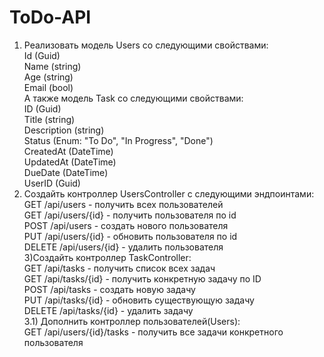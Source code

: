 # ToDo-API
1) Реализовать модель Users со следующими свойствами: <br />
  Id (Guid)<br />
  Name (string)<br />
  Age (string)<br />
  Email (bool)<br />
А также модель Task со следующими свойствами: <br />
  ID (Guid)<br />
  Title (string)<br />
  Description (string)<br />
  Status (Enum: "To Do", "In Progress", "Done")<br />
  CreatedAt (DateTime)<br />
  UpdatedAt (DateTime)<br />
  DueDate (DateTime)<br />
  UserID (Guid)<br />
2) Создайть контроллер UsersController с следующими эндпоинтами:<br />
  GET /api/users - получить всех пользователей<br />
  GET /api/users/{id} - получить пользователя по id<br />
  POST /api/users - создать нового пользователя<br />
  PUT /api/users/{id} - обновить пользователя по id<br />
  DELETE /api/users/{id} - удалить пользователя<br />
3)Создайть контроллер TaskController:<br />
  GET /api/tasks - получить список всех задач<br />
  GET /api/tasks/{id} - получить конкретную задачу по ID<br />
  POST /api/tasks - создать новую задачу<br />
  PUT /api/tasks/{id} - обновить существующую задачу<br />
  DELETE /api/tasks/{id} - удалить задачу<br />
3.1) Дополнить контроллер пользователей(Users):<br />
  GET /api/users/{id}/tasks - получить все задачи конкретного пользователя

